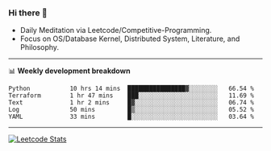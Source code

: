 ### Hi there 👋
* Daily Meditation via Leetcode/Competitive-Programming.
* Focus on OS/Database Kernel, Distributed System, Literature, and Philosophy.

-------

📊 **Weekly development breakdown**
<!--START_SECTION:waka-->

```text
Python           10 hrs 14 mins  ████████████████▓░░░░░░░░   66.54 %
Terraform        1 hr 47 mins    ███░░░░░░░░░░░░░░░░░░░░░░   11.69 %
Text             1 hr 2 mins     █▓░░░░░░░░░░░░░░░░░░░░░░░   06.74 %
Log              50 mins         █▒░░░░░░░░░░░░░░░░░░░░░░░   05.52 %
YAML             33 mins         █░░░░░░░░░░░░░░░░░░░░░░░░   03.64 %
```

<!--END_SECTION:waka-->

-------

[![Leetcode Stats](https://leetcard.jacoblin.cool/hzhang413?font=Fira+Mono)](https://leetcode.com/hzhang413)
<!-- ![image](./cyberpunk-ghost-in-the-shell.gif)
![image](./gis-archive.png) -->
